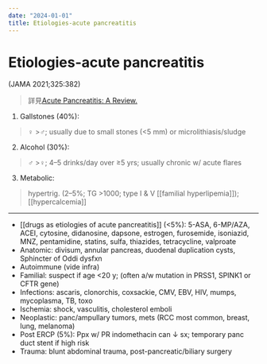 ```yaml
---
date: "2024-01-01"
title: Etiologies-acute pancreatitis
---
```


# Etiologies-acute pancreatitis

(JAMA 2021;325:382)
> 詳見[Acute Pancreatitis: A Review.](https://www.ncbi.nlm.nih.gov/pubmed/33496779)

1. Gallstones (40%): 
> ♀ >♂; usually due to small stones (<5 mm) or microlithiasis/sludge

2. Alcohol (30%): 
> ♂ >♀; 4–5 drinks/day over ≥5 yrs; usually chronic w/ acute flares

3. Metabolic: 
> hypertrig. (2–5%; TG >1000; type I & V [[familial hyperlipemia]]); 
> [[hypercalcemia]]

---
* [[drugs as etiologies of acute pancreatitis]] (<5%): 5-ASA, 6-MP/AZA, ACEI, cytosine, didanosine, dapsone, estrogen, furosemide, isoniazid, MNZ, pentamidine, statins, sulfa, thiazides, tetracycline, valproate
* Anatomic: divisum, annular pancreas, duodenal duplication cysts, Sphincter of Oddi dysfxn
* Autoimmune (vide infra)
* Familial: suspect if age <20 y; (often a/w mutation in PRSS1, SPINK1 or CFTR gene)
* Infections: ascaris, clonorchis, coxsackie, CMV, EBV, HIV, mumps, mycoplasma, TB, toxo
* Ischemia: shock, vasculitis, cholesterol emboli
* Neoplastic: panc/ampullary tumors, mets (RCC most common, breast, lung, melanoma)
* Post ERCP (5%): Ppx w/ PR indomethacin can ↓ sx; temporary panc duct stent if high risk
* Trauma: blunt abdominal trauma, post-pancreatic/biliary surgery
